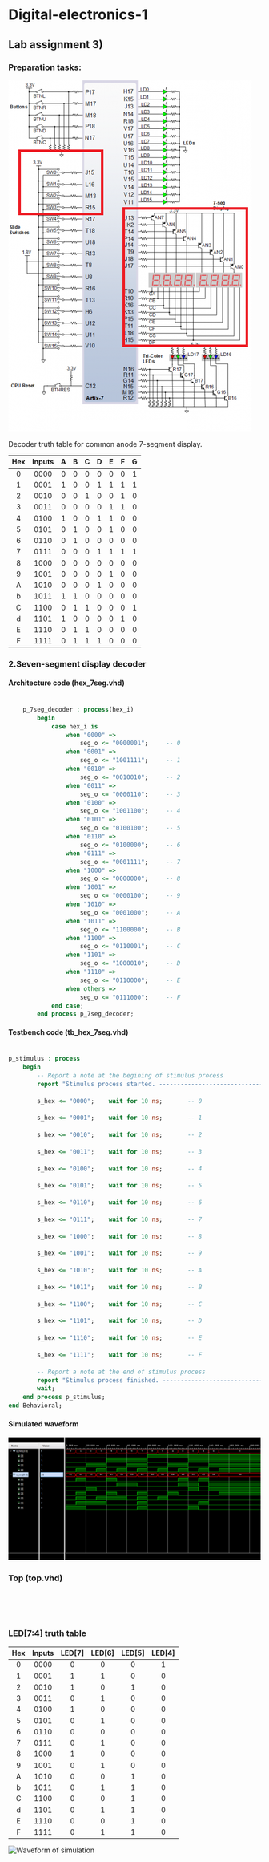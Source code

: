 # Digital-electronics-1

## Lab assignment 3)

### Preparation tasks:
![Schematic of used HW](IMAGES/schematic.png)

Decoder truth table for common anode 7-segment display.

| **Hex** | **Inputs** | **A** | **B** | **C** | **D** | **E** | **F** | **G** |
| :-: | :-: | :-: | :-: | :-: | :-: | :-: | :-: | :-: |
| 0 | 0000 | 0 | 0 | 0 | 0 | 0 | 0 | 1 |
| 1 | 0001 | 1 | 0 | 0 | 1 | 1 | 1 | 1 |
| 2 | 0010 | 0 | 0 | 1 | 0 | 0 | 1 | 0 |
| 3 | 0011 | 0 | 0 | 0 | 0 | 1 | 1 | 0 |
| 4 | 0100 | 1 | 0 | 0 | 1 | 1 | 0 | 0 | 
| 5 | 0101 | 0 | 1 | 0 | 0 | 1 | 0 | 0 |
| 6 | 0110 | 0 | 1 | 0 | 0 | 0 | 0 | 0 |
| 7 | 0111 | 0 | 0 | 0 | 1 | 1 | 1 | 1 |
| 8 | 1000 | 0 | 0 | 0 | 0 | 0 | 0 | 0 |
| 9 | 1001 | 0 | 0 | 0 | 0 | 1 | 0 | 0 |
| A | 1010 | 0 | 0 | 0 | 1 | 0 | 0 | 0 |
| b | 1011 | 1 | 1 | 0 | 0 | 0 | 0 | 0 |
| C | 1100 | 0 | 1 | 1 | 0 | 0 | 0 | 1 |
| d | 1101 | 1 | 0 | 0 | 0 | 0 | 1 | 0 |
| E | 1110 | 0 | 1 | 1 | 0 | 0 | 0 | 0 |
| F | 1111 | 0 | 1 | 1 | 1 | 0 | 0 | 0 |



### 2.Seven-segment display decoder

#### Architecture code (hex_7seg.vhd)

```vhdl

    p_7seg_decoder : process(hex_i)
        begin
            case hex_i is
                when "0000" =>
                    seg_o <= "0000001";     -- 0
                when "0001" =>
                    seg_o <= "1001111";     -- 1
                when "0010" =>
                    seg_o <= "0010010";     -- 2
                when "0011" =>
                    seg_o <= "0000110";     -- 3
                when "0100" =>
                    seg_o <= "1001100";     -- 4
                when "0101" =>
                    seg_o <= "0100100";     -- 5
                when "0110" =>
                    seg_o <= "0100000";     -- 6
                when "0111" =>
                    seg_o <= "0001111";     -- 7
                when "1000" =>
                    seg_o <= "0000000";     -- 8
                when "1001" =>
                    seg_o <= "0000100";     -- 9
                when "1010" =>
                    seg_o <= "0001000";     -- A 
                when "1011" =>
                    seg_o <= "1100000";     -- B 
                when "1100" =>
                    seg_o <= "0110001";     -- C 
                when "1101" =>
                    seg_o <= "1000010";     -- D 
                when "1110" =>
                    seg_o <= "0110000";     -- E 
                when others =>
                    seg_o <= "0111000";     -- F 
            end case;
        end process p_7seg_decoder;

```

#### Testbench code (tb_hex_7seg.vhd)

```vhdl

p_stimulus : process
    begin
        -- Report a note at the begining of stimulus process
        report "Stimulus process started. ---------------------------------------" severity note;
        
        s_hex <= "0000";    wait for 10 ns;       -- 0
        
        s_hex <= "0001";    wait for 10 ns;       -- 1
        
        s_hex <= "0010";    wait for 10 ns;       -- 2
        
        s_hex <= "0011";    wait for 10 ns;       -- 3
        
        s_hex <= "0100";    wait for 10 ns;       -- 4
        
        s_hex <= "0101";    wait for 10 ns;       -- 5
        
        s_hex <= "0110";    wait for 10 ns;       -- 6
        
        s_hex <= "0111";    wait for 10 ns;       -- 7
        
        s_hex <= "1000";    wait for 10 ns;       -- 8
        
        s_hex <= "1001";    wait for 10 ns;       -- 9
        
        s_hex <= "1010";    wait for 10 ns;       -- A
        
        s_hex <= "1011";    wait for 10 ns;       -- B
        
        s_hex <= "1100";    wait for 10 ns;       -- C
        
        s_hex <= "1101";    wait for 10 ns;       -- D
        
        s_hex <= "1110";    wait for 10 ns;       -- E
        
        s_hex <= "1111";    wait for 10 ns;       -- F      
        
        -- Report a note at the end of stimulus process
        report "Stimulus process finished. ---------------------------------------" severity note;
        wait;       
    end process p_stimulus;
end Behavioral;
```

#### Simulated waveform 

![Waveform of simulation](IMAGES/1.png)

### Top (top.vhd)

```vhdl
    
    
    
```

### LED[7:4] truth table

| **Hex** | **Inputs** | **LED[7]** | **LED[6]** | **LED[5]** | **LED[4]** |
| :-: | :-: | :-: | :-: | :-: | :-: |
| 0 | 0000 | 0 | 0 | 0 | 1 |
| 1 | 0001 | 1 | 1 | 0 | 0 |
| 2 | 0010 | 1 | 0 | 1 | 0 |
| 3 | 0011 | 0 | 1 | 0 | 0 |
| 4 | 0100 | 1 | 0 | 0 | 0 |
| 5 | 0101 | 0 | 1 | 0 | 0 |
| 6 | 0110 | 0 | 0 | 0 | 0 |
| 7 | 0111 | 0 | 1 | 0 | 0 |
| 8 | 1000 | 1 | 0 | 0 | 0 |
| 9 | 1001 | 0 | 1 | 0 | 0 |
| A | 1010 | 0 | 0 | 1 | 0 |
| b | 1011 | 0 | 1 | 1 | 0 |
| C | 1100 | 0 | 0 | 1 | 0 |
| d | 1101 | 0 | 1 | 1 | 0 |
| E | 1110 | 0 | 0 | 1 | 0 |
| F | 1111 | 0 | 1 | 1 | 0 |

![Waveform of simulation](img/wf2.PNG)

